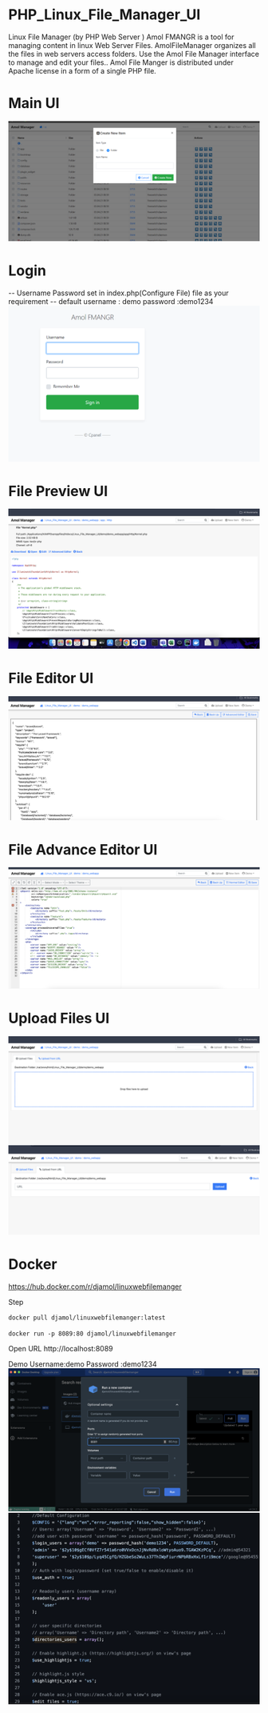 # PHP_Linux_File_Manager_UI
Linux File Manager (by PHP Web Server )
Amol FMANGR is a tool for managing content in linux Web Server Files. 
AmolFileManager organizes all the files in web servers access folders. 
Use the Amol File Manager interface to manage and edit your files.. 
Amol File Manger is distributed under Apache license in a form of a single PHP file.


# Main UI
![Logged](preview_images/Logged.png)

# Login  
-- Username Password set in index.php(Configure File) file as your requirement 
-- default username : demo password :demo1234
![Login](preview_images/login.png)


# File Preview UI
![file_preview](preview_images/file_preview.png)


# File Editor UI
![file_Editor](preview_images/file_Editor.png)

# File Advance Editor UI
![file_adv_editor](preview_images/file_adv_editor.png)

# Upload Files UI
![upload](preview_images/upload.png)
![upload2](preview_images/upload2.png)



# Docker 
https://hub.docker.com/r/djamol/linuxwebfilemanger


Step
```
docker pull djamol/linuxwebfilemanger:latest

docker run -p 8089:80 djamol/linuxwebfilemanger
```


Open URL http://localhost:8089

Demo Username:demo Password :demo1234
![docker](preview_images/docker.png)
![config](preview_images/config.png)




